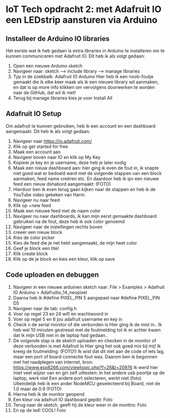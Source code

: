 # IoT Tech opdracht 2: met Adafruit IO een LEDstrip aansturen via Arduino
## Installeer de Arduino IO libraries 
Het eerste wat ik heb gedaan is extra libraries in Arduino te installeren om te kunnen communiceren met Adafruit IO.
Dit heb ik als volgt gedaan:
1. Open een nieuwe Arduino sketch
2. Navigeer naar: sketch —> include library —> manage libraries 
3. Typ in de zoekbalk: Adafruit IO Arduino
Hier heb ik een noob-foutje gemaakt die ik elke keer maak als ik een nieuwe library wil aanmaken, en dat is op more info klikken om vervolgens doorwerken te worden naar de GitHub, dat wil ik niet!
4. Terug bij manage libraries kies je voor Install All 

## Adafruit IO Setup
Om adafruit te kunnen gebruiken, heb ik een account en een dashboard aangemaakt.
Dit heb ik als volgt gedaan:
1. Navigeer naar https://io.adafruit.com/
2. Klik op get started for free
3. Maak een account aan
4. Navigeer boven naar IO en klik op My Key
5. Kopieer je key en je username, deze heb je later nodig
6. Maak een nieuw dashboard aan: hier ging ik even de fout in, ik snapte niet goed wat er bedoeld werd met de volgende stappen van een block aanmaken, feed name creëren etc. En daardoor heb ik ipv een nieuwe feed een nieuw dshabord aangemaakt:
(FOTO)
7. Hierdoor ben ik even terug gaan kijken naar de stappen en heb ik de YouTube video gekeken van Harm.
8. Navigeer nu naar feed 
9. Klik op +new feed
10. Maak een nieuwe feed met de naam color
11. Navigeer nu naar dashboards, ik kan mijn eerst gemaakte dashboard gebruiken na de fout, deze heb ik ook color genoemd
12. Navigeer naar de instellingen rechts boven
13. creeer een nieuw block
14. Kies de color picker
15. Kies de feed die je net hebt aangemaakt, de mijn heet color
16. Geef je block een titel
17. Klik create block
18. Klik op de je block en kies een kleur, klik op save

## Code uploaden en debuggen
1. Navigeer in een nieuwe arduinen sketch naar: File > Examples > Adafruit IO Arduino > Adafruitio_14_neopixel
2. Daarna heb ik #define PIXEL_PIN 5 aangepast naar #define PIXEL_PIN D5
3. Navigeer naar de tab: config.h
4. Voer op regel 23 en 24 wifi en wachtwoord in
5. Voer op regel 5 en 6 jou adafruit username en key in
6. Check n de serial monitor of die verbonden is
Hier ging ik de mist in.. Ik heb wel 10 minuten gestresst met de foutmelding tot ik er achter kwam dat ik mijn USB niet in de laptop had gedaan..
7. De volgende stap is de sketch uploaden en checken in de monitor of deze verbonden is met Adafruit Io 
Hier ging het ook goed mis bij mij!
Ik kreeg de foutmelding:
(FOTO!)
Ik wist dat dit niet aan de code of iets lag, maar een port of board connectie fout was. Daarom ben ik begonnen met het raadplegen van internet, bron: https://www.esp8266.com/viewtopic.php?f=26&t=20976
Ik werd hier iniet veel wijzer van en gin zelf uittesten:
In het andere usb poortje op de laptop, werk niet
Een andere port selecteren, werkt niet (foto)
Uiteindelijk heb ik een ander NodeMCU geselecteerd bij Board, niet de 1.0 maar de 0.9 (FOTO)
8. Hierna heb ik de monitor geopend
9. Een kleur via adafruit IO dashboard gepikt:
Foto
10. Terug naar de sketch, geeft hij de kleur weer in de montiro:
Foto
11. En op de led! COOL!
Foto

